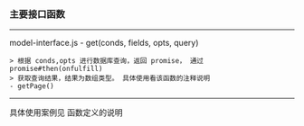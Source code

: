 ### 主要接口函数

---

model-interface.js
    - get(conds, fields, opts, query)

    > 根据 conds,opts 进行数据库查询，返回 promise， 通过promise#then(onfulfill)
    > 获取查询结果，结果为数组类型。 具体使用看该函数的注释说明
    - getPage()


---

具体使用案例见 函数定义的说明